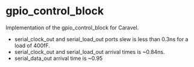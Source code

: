 # gpio_control_block
Implementation of the gpio_control_block for Caravel. 
-   serial_clock_out and serial_load_out ports slew is less than 0.3ns for a load of 400fF. 
-   serial_clock_out and serial_load_out arrival times is ~0.84ns.
-   serial_data_out arrival time is ~0.95
